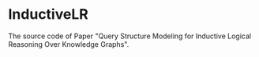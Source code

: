# InductiveLR

The source code of Paper "Query Structure Modeling for Inductive Logical Reasoning Over Knowledge Graphs".

<!-- If you find this paper useful, please cite this paper: -->
